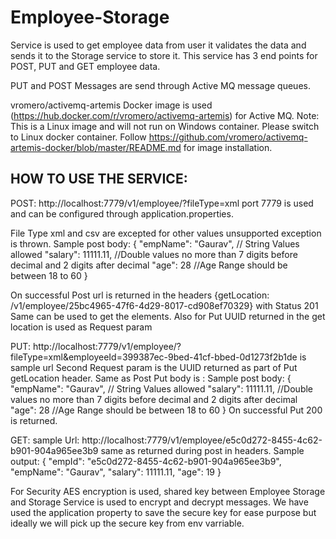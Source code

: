# Employee-Storage


Service is used to get employee data from user it validates the data and sends it to the Storage service to store it. 
This service has 3 end points for POST, PUT and GET employee data.

PUT and POST Messages are send through Active MQ message queues.

vromero/activemq-artemis Docker image is used (https://hub.docker.com/r/vromero/activemq-artemis) for Active MQ.
Note: This is a Linux image and will not run on Windows container. Please switch to Linux docker container.
Follow https://github.com/vromero/activemq-artemis-docker/blob/master/README.md for image installation.

HOW TO USE THE SERVICE:
-----------------------------------------------------------------------------------------------------------------------------

POST:
http://localhost:7779/v1/employee/?fileType=xml
 port 7779 is used and can be configured through application.properties.
 
File Type xml and csv are excepted for other values unsupported exception is thrown.
Sample post body:
{
    "empName": "Gaurav",  // String Values allowed
    "salary": 11111.11,   //Double values no more than 7 digits before decimal and 2 digits after decimal
    "age": 28             //Age Range should be between 18 to 60
}
 
On successful Post url is returned in the headers {getLocation: /v1/employee/25bc4965-47f6-4d29-8017-cd908ef70329} with Status 201
Same can be used to get the elements. Also for Put UUID returned in the get location is used as Request param

PUT:
http://localhost:7779/v1/employee/?fileType=xml&employeeId=399387ec-9bed-41cf-bbed-0d1273f2b1de is sample url
Second Request param is the UUID returned as part of Put getLocation header.
Same as Post Put body is :
Sample post body:
{
    "empName": "Gaurav",  // String Values allowed
    "salary": 11111.11,   //Double values no more than 7 digits before decimal and 2 digits after decimal
    "age": 28             //Age Range should be between 18 to 60
}
On successful Put 200 is returned.

GET:
sample Url: http://localhost:7779/v1/employee/e5c0d272-8455-4c62-b901-904a965ee3b9
same as returned during post in headers.
Sample output:
{
    "empId": "e5c0d272-8455-4c62-b901-904a965ee3b9",
    "empName": "Gaurav",
    "salary": 11111.11,
    "age": 19
}

For Security AES encryption is used, shared key between Employee Storage and Storage Service is used to encrypt and decrypt messages. We have used the application property to save the secure key for ease purpose but ideally we will pick up the secure key from env varriable.
